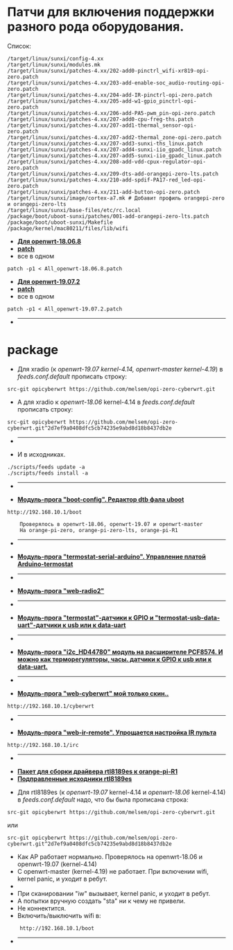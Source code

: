 # Патчи для включения поддержки разного рода оборудования.
Список:
```
/target/linux/sunxi/config-4.xx
/target/linux/sunxi/modules.mk
/target/linux/sunxi/patches-4.xx/202-add0-pinctrl_wifi-xr819-opi-zero.patch
/target/linux/sunxi/patches-4.xx/203-add-enable-soc_audio-routing-opi-zero.patch
/target/linux/sunxi/patches-4.xx/204-add-IR-pinctrl-opi-zero.patch
/target/linux/sunxi/patches-4.xx/205-add-w1-gpio_pinctrl-opi-zero.patch
/target/linux/sunxi/patches-4.xx/206-add-PA5-pwm_pin-opi-zero.patch
/target/linux/sunxi/patches-4.xx/207-add0-cpu-freg-ths.patch
/target/linux/sunxi/patches-4.xx/207-add1-thermal_sensor-opi-zero.patch
/target/linux/sunxi/patches-4.xx/207-add2-thermal_zone-opi-zero.patch
/target/linux/sunxi/patches-4.xx/207-add3-sunxi-ths_linux.patch
/target/linux/sunxi/patches-4.xx/207-add4-sunxi-iio_gpadc_linux.patch
/target/linux/sunxi/patches-4.xx/207-add5-sunxi-iio_gpadc_linux.patch
/target/linux/sunxi/patches-4.xx/208-add-vdd-cpux-regulator-opi-zero.patch
/target/linux/sunxi/patches-4.xx/209-dts-add-orangepi-zero-lts.patch
/target/linux/sunxi/patches-4.xx/210-add-spdif-PA17-red_led-opi-zero.patch
/target/linux/sunxi/patches-4.xx/211-add-button-opi-zero.patch
/target/linux/sunxi/image/cortex-a7.mk # Добавит профиль orangepi-zero и orangepi-zero-lts
/target/linux/sunxi/base-files/etc/rc.local
/package/boot/uboot-sunxi/patches/001-add-orangepi-zero-lts.patch
/package/boot/uboot-sunxi/Makefile
/package/kernel/mac80211/files/lib/wifi
```
- **[Для openwrt-18.06.8](https://github.com/openwrt/openwrt/archive/v18.06.8.tar.gz)**
- **[patch](https://github.com/melsem/opi-zero-cyberwrt/raw/master/patch/All_openwrt-18.06.8.patch.zip)**
-  все в одном
```
patch -p1 < All_openwrt-18.06.8.patch
```
- **[Для openwrt-19.07.2](https://github.com/openwrt/openwrt/archive/v19.07.2.tar.gz)**
- **[patch](https://github.com/melsem/opi-zero-cyberwrt/raw/master/patch/All_openwrt-19.07.2.patch.zip)**
-  все в одном
```
patch -p1 < All_openwrt-19.07.2.patch
```
* ------------------------------------- 

# package
* Для xradio (к *openwrt-19.07 kernel-4.14, openwrt-master kernel-4.19*) в *feeds.conf.default* прописать строку:
```
src-git opicyberwrt https://github.com/melsem/opi-zero-cyberwrt.git
```
* А для xradio к *openwrt-18.06* kernel-4.14 в *feeds.conf.default* прописать строку:
```
src-git opicyberwrt https://github.com/melsem/opi-zero-cyberwrt.git^2d7ef9a0408dfc5cb74235e9abd8d18b8437db2e
```
* -------------------------------------------------------------------------------------
* И в исходниках.
```
./scripts/feeds update -a
./scripts/feeds install -a
```
* -------------------------------------------------------------------------------------
- **[Модуль-прога "boot-config". Редактор dtb фала uboot](https://github.com/melsem/opi-zero-cyberwrt/blob/master/boot-config/boot-config2.png)**
```
http://192.168.10.1/boot

    Проверялось в openwrt-18.06, openwrt-19.07 и openwrt-master
    На orange-pi-zero, orange-pi-zero-lts, orange-pi-R1
```
* -------------------------------------------------------------------------------------
- **[Модуль-прога "termostat-serial-arduino". Управление платой Arduino-termostat](http://cyber-place.ru/showthread.php?t=2752)**
* -------------------------------------------------------------------------------------
- **[Модуль-прога "web-radio2"](http://cyber-place.ru/showthread.php?t=2731)**
* -------------------------------------------------------------------------------------
- **[Модуль-прога "termostat"-датчики к GPIO и "termostat-usb-data-uart"-датчики к usb или к data-uart](http://cyber-place.ru/showthread.php?t=1214)**
* -------------------------------------------------------------------------------------
- **[Модуль-прога "i2c_HD44780" модуль на расширителе PCF8574. И можно как терморегуляторы, часы. датчики к GPIO  к usb или к data-uart.](http://cyber-place.ru/showthread.php?t=2164)**
* -------------------------------------------------------------------------------------
- **[Модуль-прога "web-cyberwrt" мой только скин..](http://cyber-place.ru/forumdisplay.php?f=44)**
```
http://192.168.10.1/cyberwrt
```
* -------------------------------------------------------------------------------------
- **[Модуль-прога "web-ir-remote". Упрощается настройка IR пульта](https://www.sigmdel.ca/michel/ha/opi/ir_03_en.html)**
```
http://192.168.10.1/irc
```
* -------------------------------------------------------------------------------------
- **[Пакет для сборки драйвера rtl8189es к orange-pi-R1](https://github.com/melsem/opi-zero-cyberwrt/tree/master/rtl8189es)**
- **[Подправленные исходники rtl8189es](https://github.com/melsem/rtl8189es)**
* Для rtl8189es (к *openwrt-19.07* kernel-4.14 и *openwrt-18.06* kernel-4.14) в *feeds.conf.default* надо, что бы была
 прописана строка:
```
src-git opicyberwrt https://github.com/melsem/opi-zero-cyberwrt.git
```
или
```
src-git opicyberwrt https://github.com/melsem/opi-zero-cyberwrt.git^2d7ef9a0408dfc5cb74235e9abd8d18b8437db2e
```
-    Как AP работает нормально. Проверялось на openwrt-18.06 и openwrt-19.07 (kernel-4.14)
-    С openwrt-master (kernel-4.19) не работает. При включении wifi, kernel panic, и уходит в ребут.
-
-    При сканировании "iw" вызывает, kernel panic, и уходит в ребут.
-    А попытки вручную создать "sta" ни к чему не привели.
-    Не коннектится.
-
    Включить/выключить wifi в:
```
    http://192.168.10.1/boot
```
* -------------------------------------------------------------------------------------


